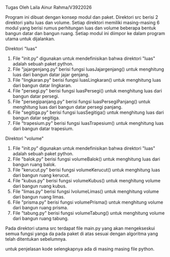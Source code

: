 Tugas Oleh Laila Ainur Rahma/V3922026


Program ini dibuat dengan konsep modul dan paket. Direktori src berisi 2 direktori yaitu luas dan volume. Setiap direktori memiliki masing-masing 6 modul yang berisi rumus perhitungan luas dan volume beberapa bentuk bangun datar dan bangun ruang. Setiap modul ini diimpor ke dalam program utama untuk dijalankan.

Direktori "luas"
1. File "init.py" digunakan untuk mendefinisikan bahwa direktori "luas" adalah sebuah paket python.
2. File "jajargenjang.py" berisi fungsi luasJajargenjang() untuk menghitung luas dari bangun datar jajar genjang.
3. File "lingkaran.py" berisi fungsi luasLingkaran() untuk menghitung luas dari bangun datar lingkaran.
4. File "persegi.py" berisi fungsi luasPersegi() untuk menghitung luas dari bangun datar persegi.
5. File "persegipanjang.py" berisi fungsi luasPersegiPanjang() untuk menghitung luas dari bangun datar persegi panjang.
6. File "segitiga.py" berisi fungsi luasSegitiga() untuk menghitung luas dari bangun datar segitiga.
7. File "trapesium.py" berisi fungsi luasTrapesium() untuk menghitung luas dari bangun datar trapesium.


Direktori "volume"
1. File "init.py" digunakan untuk mendefinisikan bahwa direktori "luas" adalah sebuah paket python.
2. File "balok.py" berisi fungsi volumeBalok() untuk menghitung luas dari bangun ruang balok.
3. File "kerucut.py" berisi fungsi volumeKerucut() untuk menghitung luas dari bangun ruang kerucut.
4. File "kubus.py" berisi fungsi volumeKubus() untuk menghitung volume dari bangun ruang kubus.
5. File "limas.py" berisi fungsi lvolumeLimas() untuk menghitung volume dari bangun ruang limas.
6. File "prisma.py" berisi fungsi volumePrisma() untuk menghitung volume dari bangun ruang prisma.
7. File "tabung.py" berisi fungsi volumeTabung() untuk menghitung volume dari bangun ruang tabung.

Pada direktori utama src terdapat file main.py yang akan mengekseskui semua fungsi yanga da pada paket di atas sesuai dengan algoritma yang telah ditentukan sebelumnya.

untuk penjelasan kode selengkapnya ada di masing masing file python.
